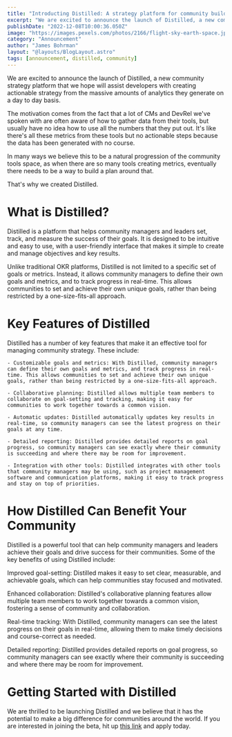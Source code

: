 ```yaml
---
title: "Introducting Distilled: A strategy platform for community builders"
excerpt: "We are excited to announce the launch of Distilled, a new community strategy platform that we hope will assist developers with creating actionable strategy from the massive amounts of analytics they generate on a day to day basis."
publishDate: "2022-12-08T10:00:36.050Z"
image: "https://images.pexels.com/photos/2166/flight-sky-earth-space.jpg?auto=compress&cs=tinysrgb&w=1260&h=750&dpr=2"
category: "Announcement"
author: "James Bohrman"
layout: "@layouts/BlogLayout.astro"
tags: [announcement, distilled, community]
---
```


We are excited to announce the launch of Distilled, a new community strategy platform that we hope will assist developers with creating actionable strategy from the massive amounts of analytics they generate on a day to day basis. 

The motivation comes from the fact that a lot of CMs and DevRel we've spoken with are often aware of how to gather data from their tools, but usually have no idea how to use all the numbers that they put out. It's like there's all these metrics from these tools but no actionable steps because the data has been generated with no course. 

In many ways we believe this to be a natural progression of the community tools space, as when there are so many tools creating metrics, eventually there needs to be a way to build a plan around that. 

That's why we created Distilled.

# What is Distilled?

Distilled is a platform that helps community managers and leaders set, track, and measure the success of their goals. It is designed to be intuitive and easy to use, with a user-friendly interface that makes it simple to create and manage objectives and key results.

Unlike traditional OKR platforms, Distilled is not limited to a specific set of goals or metrics. Instead, it allows community managers to define their own goals and metrics, and to track progress in real-time. This allows communities to set and achieve their own unique goals, rather than being restricted by a one-size-fits-all approach.

# Key Features of Distilled

Distilled has a number of key features that make it an effective tool for managing community strategy. These include:

    - Customizable goals and metrics: With Distilled, community managers can define their own goals and metrics, and track progress in real-time. This allows communities to set and achieve their own unique goals, rather than being restricted by a one-size-fits-all approach.

    - Collaborative planning: Distilled allows multiple team members to collaborate on goal-setting and tracking, making it easy for communities to work together towards a common vision.

    - Automatic updates: Distilled automatically updates key results in real-time, so community managers can see the latest progress on their goals at any time.

    - Detailed reporting: Distilled provides detailed reports on goal progress, so community managers can see exactly where their community is succeeding and where there may be room for improvement.

    - Integration with other tools: Distilled integrates with other tools that community managers may be using, such as project management software and communication platforms, making it easy to track progress and stay on top of priorities.

# How Distilled Can Benefit Your Community

Distilled is a powerful tool that can help community managers and leaders achieve their goals and drive success for their communities. Some of the key benefits of using Distilled include:

Improved goal-setting: Distilled makes it easy to set clear, measurable, and achievable goals, which can help communities stay focused and motivated.

Enhanced collaboration: Distilled's collaborative planning features allow multiple team members to work together towards a common vision, fostering a sense of community and collaboration.

Real-time tracking: With Distilled, community managers can see the latest progress on their goals in real-time, allowing them to make timely decisions and course-correct as needed.

Detailed reporting: Distilled provides detailed reports on goal progress, so community managers can see exactly where their community is succeeding and where there may be room for improvement.

# Getting Started with Distilled

We are thrilled to be launching Distilled and we believe that it has the potential to make a big difference for communities around the world. If you are interested in joining the beta, hit up [this link](https://www.getdistilled.io/) and apply today. 